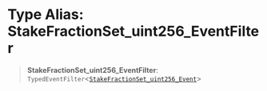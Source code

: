 # Type Alias: StakeFractionSet\_uint256\_EventFilter

> **StakeFractionSet\_uint256\_EventFilter**: `TypedEventFilter`\<[`StakeFractionSet_uint256_Event`](StakeFractionSet_uint256_Event.md)\>
